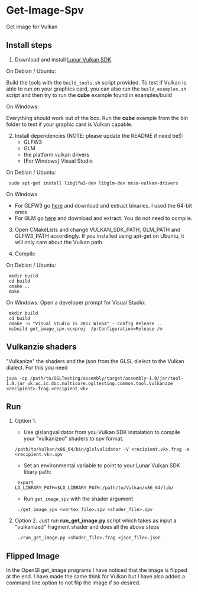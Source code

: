 # Get-Image-Spv

Get image for Vulkan

## Install steps

1. Download and install [Lunar Vulkan SDK](https://vulkan.lunarg.com/ "Lunar Vulkan SDK").

On Debian / Ubuntu:

   Build the tools with the `build_tools.sh` script provided. To test if Vulkan is able to run on your graphics card, you can also run the `build_examples.sh` script and then try to run the **cube** example found in examples/build

On Windows:

   Everything should work out of the box. Run the **cube** example from the bin folder to test if your graphic card is Vulkan capable.

   
2. Install dependencies (NOTE: please update the README if need be!):
   * GLFW3
   * GLM
   * the platform vulkan drivers
   * [For Windows] Visual Studio

On Debian / Ubuntu:

   ```
	sudo apt-get install libglfw3-dev libglm-dev mesa-vulkan-drivers
   ```
   
On Windows
   * For GLFW3 go [here](http://www.glfw.org/download.html "GLFW3") and download and extract binaries. I used the 64-bit ones 
   * For GLM go [here](http://glm.g-truc.net/0.9.8/index.html "GLM") and download and extract. You do not need to compile.
	

3. Open CMakeLists and change VULKAN_SDK_PATH, GLM_PATH and GLFW3_PATH accordingly. If you installed using apt-get on Ubuntu, it will only care about the Vulkan path.

4. Compile

On Debian / Ubuntu:

   ```
	mkdir build
	cd build
	cmake ..
	make
   ```
   
On Windows:
	Open a developer prompt for Visual Studio:
	
   ```
	mkdir build
	cd build
	cmake -G "Visual Studio 15 2017 Win64" --config Release ..
	msbuild get_image_spv.vcxproj  /p:Configuration=Release /m
   ```

## Vulkanzie shaders

"Vulkanize" the shaders and the json from the GLSL dielect to the Vulkan dialect. For this you need
   ```
   java -cp /path/to/OGLTesting/assembly/target/assembly-1.0/jar/tool-1.0.jar uk.ac.ic.doc.multicore.ogltesting.common.tool.Vulkanize <recipient>.frag <recipient.vk>
   ```

## Run
1. Option 1.
   * Use glslangvalidator from you Vulkan SDK instalation to compile your "vulkanized" shaders to spv format.
   ```
   /path/to/Vulkan/x86_64/bin/glslvalidator -V <recipient.vk>.frag -o <recipient.vk>.spv
   ```
   * Set an environmental variable to point to your Lunar Vulkan SDK libary path:
   ```
	export LD_LIBRARY_PATH=$LD_LIBRARY_PATH:/path/to/Vulkan/x86_64/lib/
   ```
   * Run `get_image_spv` with the shader argument
   ```
	./get_image_spv <vertex_file>.spv <shader_file>.spv
    ```


2. Option 2. Just run **run_get_image.py** script which takes as input a "vulkanized" fragment shader and does all the above steps
   ```
	./run_get_image.py <shader_file>.frag <json_file>.json
    ```

## Flipped Image

In the OpenGl get_image programs I have noticed that the image is flipped at the end. I have made the same think for Vulkan but I have also added a command line option to not flip the image if so desired.
